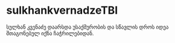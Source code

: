 # sulkhankvernadzeTBI
 სულხან კვენაძე დაარსდა უსაქმურობის და სწავლის დროს
 იდეა შთაგონებულ იქნა ჩაჭრილებიდან.
